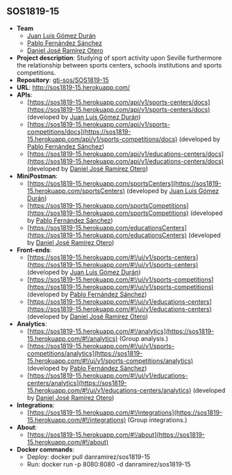 
## SOS1819-15

- **Team**
  - [Juan Luis Gómez Durán](https://github.com/juagomdur1)
  - [Pablo Fernández Sánchez](https://github.com/pabfersan5)
  - [Daniel José Ramírez Otero](https://github.com/danramirez)
- **Project description**: Studying of sport activity upon Seville furthermore the relationship between sports centers, schools institutions and sports competitions.
- **Repository**: [gti-sos/SOS1819-15](https://github.com/gti-sos/SOS1819-15)
- **URL**: http://sos1819-15.herokuapp.com/
-  **APIs**:
    - [https://sos1819-15.herokuapp.com/api/v1/sports-centers/docs](https://sos1819-15.herokuapp.com/api/v1/sports-centers/docs) (developed by [Juan Luis Gómez Durán](https://github.com/juagomdur1))
    - [https://sos1819-15.herokuapp.com/api/v1/sports-competitions/docs](https://sos1819-15.herokuapp.com/api/v1/sports-competitions/docs) (developed by [Pablo Fernández Sánchez](https://github.com/pabfersan5))
    - [https://sos1819-15.herokuapp.com/api/v1/educations-centers/docs](https://sos1819-15.herokuapp.com/api/v1/educations-centers/docs) (developed by [Daniel José Ramírez Otero](https://github.com/danramirez))
-   **MiniPostman**:
    - [https://sos1819-15.herokuapp.com/sportsCenters](https://sos1819-15.herokuapp.com/sportsCenters) (developed by [Juan Luis Gómez Durán](https://github.com/juagomdur1))
    - [https://sos1819-15.herokuapp.com/sportsCompetitions](https://sos1819-15.herokuapp.com/sportsCompetitions) (developed by [Pablo Fernández Sánchez](https://github.com/pabfersan5))
    - [https://sos1819-15.herokuapp.com/educationsCenters](https://sos1819-15.herokuapp.com/educationsCenters) (developed by [Daniel José Ramírez Otero](https://github.com/danramirez))
-   **Front-ends**:
    - [https://sos1819-15.herokuapp.com/#!/ui/v1/sports-centers](https://sos1819-15.herokuapp.com/#!/ui/v1/sports-centers) (developed by [Juan Luis Gómez Durán](https://github.com/juagomdur1))
    - [https://sos1819-15.herokuapp.com/#!/ui/v1/sports-competitions](https://sos1819-15.herokuapp.com/#!/ui/v1/sports-competitions) (developed by [Pablo Fernández Sánchez](https://github.com/pabfersan5))
    - [https://sos1819-15.herokuapp.com/#!/ui/v1/educations-centers](https://sos1819-15.herokuapp.com/#!/ui/v1/educations-centers) (developed by [Daniel José Ramírez Otero](https://github.com/danramirez))
-   **Analytics**:
    - [https://sos1819-15.herokuapp.com/#!/analytics](https://sos1819-15.herokuapp.com/#!/analytics) (Group analysis.)
    - [https://sos1819-15.herokuapp.com/#!/ui/v1/sports-competitions/analytics](https://sos1819-15.herokuapp.com/#!/ui/v1/sports-competitions/analytics) (developed by [Pablo Fernández Sánchez](https://github.com/pabfersan5))
    - [https://sos1819-15.herokuapp.com/#!/ui/v1/educations-centers/analytics](https://sos1819-15.herokuapp.com/#!/ui/v1/educations-centers/analytics) (developed by [Daniel José Ramírez Otero](https://github.com/danramirez))
-   **Integrations**:
    - [https://sos1819-15.herokuapp.com/#!/integrations](https://sos1819-15.herokuapp.com/#!/integrations) (Group integrations.)
-   **About**:
    - [https://sos1819-15.herokuapp.com/#!/about](https://sos1819-15.herokuapp.com/#!/about)
-   **Docker commands**:
    - Deploy: docker pull danramirez/sos1819-15
    - Run: docker run -p 8080:8080 -d danramirez/sos1819-15